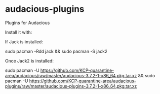 # audacious-plugins

Plugins for Audacious

Install it with:

If Jack is installed:

sudo pacman -Rdd jack && sudo pacman -S jack2

Once Jack2 is installed:

sudo pacman -U https://github.com/KCP-quarantine-area/audacious/raw/master/audacious-3.7.2-1-x86_64.pkg.tar.xz && sudo pacman -U https://github.com/KCP-quarantine-area/audacious-plugins/raw/master/audacious-plugins-3.7.2-1-x86_64.pkg.tar.xz
